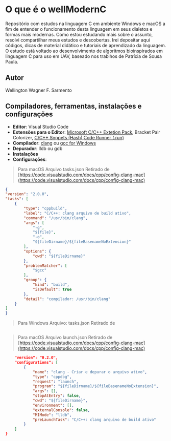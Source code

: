 # O que é o wellModernC

Repositório com estudos na linguagem C em ambiente Windows e macOS a fim de entender o funcionamento desta linguagem em seus dialetos e formas mais modernas. Como estou estudando mais sobre o assunto, resolvi compartilhar meus estudos e descobertas. Irei depositar aqui códigos, dicas de material didático e tutoriais de aprendizado da linguagem. O estudo está voltado ao desenvolvimento de algoritmos bioinspirados em linguagem C para uso em UAV, baseado nos trablhos de Patrícia de Sousa Paula.

## Autor
Wellington Wagner F. Sarmento

## Compiladores, ferramentas, instalações e configurações
- **Editor**: Visual Studio Code
- **Extensões para o Editor**: [Microsoft C/C++ Extetion Pack](https://marketplace.visualstudio.com/items?itemName=ms-vscode.cpptools-extension-pack), Bracket Pair Colorizer, [C/C++ Snppets (Hash)](https://marketplace.visualstudio.com/items?itemName=CoenraadS.bracket-pair-colorizer),[Code Runner (.run)](https://marketplace.visualstudio.com/items?itemName=formulahendry.code-runner)
- **Compilador**: [clang](https://clang.llvm.org/get_started.html) ou [gcc for Windows](https://gcc.gnu.org/install/binaries.html)
- **Depurador**: lldb ou gdb
- **Instalações**
- **Configurações**:
> Para macOS
> Arquivo tasks.json
> Retirado de [https://code.visualstudio.com/docs/cpp/config-clang-mac](https://code.visualstudio.com/docs/cpp/config-clang-mac)
```json
{
"version": "2.0.0",
"tasks": [
	{
		"type": "cppbuild",
		"label": "C/C++: clang arquivo de build ativo",
		"command": "/usr/bin/clang",
		"args": [
			"-g",
			"${file}",
			"-o",
			"${fileDirname}/${fileBasenameNoExtension}"
		],
		"options": {
			"cwd": "${fileDirname}"
		},
		"problemMatcher": [
			"$gcc"
		],
		"group": {
			"kind": "build",
			"isDefault": true
		},
		"detail": "compilador: /usr/bin/clang"
	}
]
}

```
> Para Windows
> Arquivo: tasks.json
> Retirado de []()

```json

```
> Para macOS
> Arquivo launch.json
> Retirado de [https://code.visualstudio.com/docs/cpp/config-clang-mac](https://code.visualstudio.com/docs/cpp/config-clang-mac)

```json
    "version": "0.2.0",
    "configurations": [
        {
            "name": "clang - Criar e depurar o arquivo ativo",
            "type": "cppdbg",
            "request": "launch",
            "program": "${fileDirname}/${fileBasenameNoExtension}",
            "args": [],
            "stopAtEntry": false,
            "cwd": "${fileDirname}",
            "environment": [],
            "externalConsole": false,
            "MIMode": "lldb",
            "preLaunchTask": "C/C++: clang arquivo de build ativo"
        }
    ]
}
```
